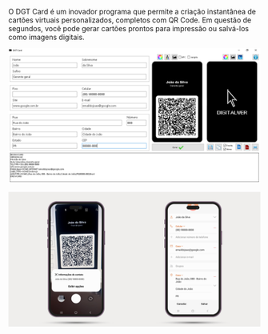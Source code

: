 O DGT Card é um inovador programa que permite a criação instantânea de cartões virtuais personalizados, completos com QR Code. Em questão de segundos, você pode gerar cartões prontos para impressão ou salvá-los como imagens digitais. 

![DGT Card](https://github.com/Digitalwerbr/dgtcard/blob/main/dgtcard1.png)

![DGT Card](https://github.com/Digitalwerbr/dgtcard/blob/main/dgtcard2.png)

